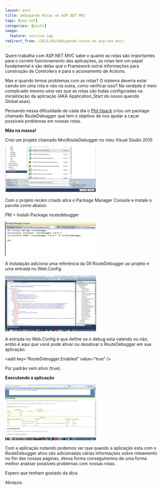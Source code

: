 ```yaml
---
layout: post
title: Debugando Rotas no ASP.NET MVC
tags: [asp.net]
categories: [posts]
image:
  feature: service.jpg
redirect_from: /2011/09/debugando-rotas-no-asp-net-mvc/
---
```

<p>Quem trabalha com ASP.NET MVC sabe o quanto as rotas são importantes para o correto funcionamento das aplicações, as rotas tem um papel fundamental e são delas que o Framework extrai informações para construção de Controllers e para o acionamento de Actions.</p>
<p>Mas e quando temos problemas com as rotas? O sistema deveria estar caindo em uma rota e não na outra, como verificar isso? Na verdade é meio complicado mesmo uma vez que as rotas são todas configuradas na inicialização da aplicação (AKA Application_Start do nosso querido Global.asax).</p>
<p>Pensando nessa dificuldade de cada dia o <a title="Phil Haack's Blog" href="http://haacked.com/" target="_blank">Phil Haack</a> criou um package chamado RouteDebugger que tem o objetivo de nos ajudar a caçar possíveis problemas em nossas rotas.</p>
<p><strong>Mão na massa!</strong></p>
<p>Criei um projeto chamado MvcRouteDebugger no meu Visual Studio 2010</p>
<div><img class="size-medium wp-image-93 alignleft" title="CriandoProjeto" src="/images/posts/CriandoProjeto-300x150.jpg" alt="" width="300" height="150" /></div>
<p>Com o projeto recém criado abra o Package Manager Console e instale o pacote como abaixo:</p>
<p>PM &gt; Install-Package routedebugger</p>
<div><img class="alignleft size-medium wp-image-94" title="InstalandoOpacote" src="/images/posts/InstalandoOpacote-300x112.jpg" alt="" width="300" height="112" /></div>
<p>A instalação adiciona uma referência da Dll RouteDebugger ao projeto e uma entrada no Web.Config</p>
<div><img class="alignleft size-medium wp-image-95" title="ModificacoesNoProjeto" src="/images/posts/ModificacoesNoProjeto-300x183.jpg" alt="" width="300" height="183" /></div>
<p>A entrada no Web.Config é que define se o debug esta valendo ou não, então é aqui que você pode ativar ou desativar o RouteDebugger em sua aplicação:</p>
<p>&lt;add key=&#8221;RouteDebugger:Enabled&#8221; value=&#8221;true&#8221; /&gt;</p>
<p>Por padrão vem ativo (true).</p>
<p><strong>Executando a aplicação</strong></p>
<div><img class="alignleft size-medium wp-image-96" title="Resultado" src="/images/posts/Resultado-300x183.jpg" alt="" width="300" height="183" /></div>
<p>Com a aplicação rodando podemos ver que quando a aplicação esta com o RouteDebugger ativo são adicionadas várias informações sobre roteamento no fim das nossas páginas, dessa forma conseguiremos de uma forma melhor analisar possíveis problemas com nossas rotas.</p>
<p>Espero que tenham gostado da dica.</p>
<p>Abraços.</p>